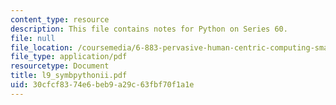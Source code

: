 ```yaml
---
content_type: resource
description: This file contains notes for Python on Series 60.
file: null
file_location: /coursemedia/6-883-pervasive-human-centric-computing-sma-5508-spring-2006/30cfcf8374e6beb9a29c63fbf70f1a1e_l9_symbpythonii.pdf
file_type: application/pdf
resourcetype: Document
title: l9_symbpythonii.pdf
uid: 30cfcf83-74e6-beb9-a29c-63fbf70f1a1e
---
```

